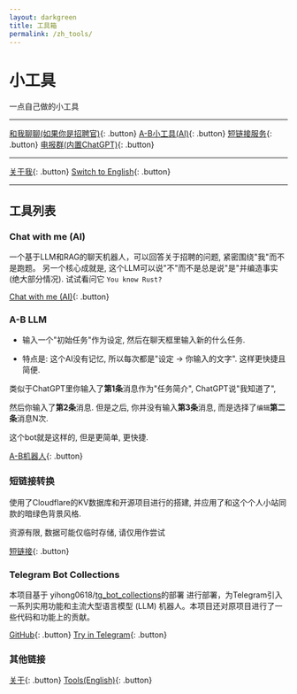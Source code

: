 ```yaml
---
layout: darkgreen
title: 工具箱
permalink: /zh_tools/
---
```


# 小工具

一点自己做的小工具

---

[和我聊聊(如果你是招聘官)](https://youropen.xyz/jobchat/){: .button}
[A-B小工具(AI)](https://youropen.xyz/zh_tools/repeat_task/){: .button}
[短链接服务](https://alterxyz.org/){: .button}
[电报群(内置ChatGPT)](https://t.me/+68xchbbSTa9iNzMx){: .button}

---

[关于我](https://about.youropen.xyz){: .button}
[Switch to English](https://youropen.xyz/en_tools/){: .button}

---

## 工具列表

### Chat with me (AI)

一个基于LLM和RAG的聊天机器人，可以回答关于招聘的问题, 紧密围绕"我"而不是跑题。
另一个核心成就是, 这个LLM可以说"不"而不是总是说"是"并编造事实(绝大部分情况).
试试看问它 `You know Rust?`

[Chat with me (AI)](https://youropen.xyz/jobchat/){: .button}

### A-B LLM

- 输入一个"初始任务"作为设定, 然后在聊天框里输入新的什么任务.

- 特点是: 这个AI没有记忆, 所以每次都是"设定 -> 你输入的文字". 这样更快捷且简便.

类似于ChatGPT里你输入了**第1条**消息作为"任务简介", ChatGPT说"我知道了",

然后你输入了**第2条**消息. 但是之后, 你并没有输入**第3条**消息, 而是选择了`编辑`**第二条**消息N次.

这个bot就是这样的, 但是更简单, 更快捷.

[A-B机器人](https://youropen.xyz/zh_tools/repeat_task/){: .button}

### 短链接转换

使用了Cloudflare的KV数据库和开源项目进行的搭建, 并应用了和这个个人小站同款的暗绿色背景风格.

资源有限, 数据可能仅临时存储, 请仅用作尝试

[短链接](https://alterxyz.org/){: .button}

### Telegram Bot Collections

本项目基于 yihong0618/[tg_bot_collections](https://github.com/yihong0618/tg_bot_collections)的部署 进行部署，为Telegram引入一系列实用功能和主流大型语言模型 (LLM) 机器人。本项目还对原项目进行了一些代码和功能上的贡献。

[GitHub](https://github.com/alterxyz/tg_bot_collections_lite){: .button}
[Try in Telegram](https://t.me/+68xchbbSTa9iNzMx){: .button}

### 其他链接

[关于](https://about.youropen.xyz){: .button}
[Tools(English)](https://youropen.xyz/en_tools/){: .button}
